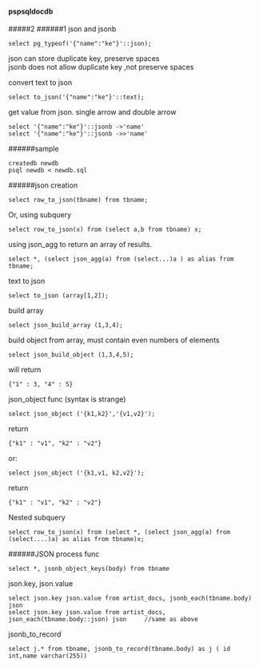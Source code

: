#### pspsqldocdb
#####2
######1 json and jsonb
```
select pg_typeof('{"name":"ke"}'::json);
```
json can store duplicate key, preserve spaces  
jsonb does not allow duplicate key ,not preserve spaces    

convert text to json
```
select to_json('{"name":"ke"}'::text);
```

get value from json. single arrow and double arrow
```
select '{"name":"ke"}'::jsonb ->'name'
select '{"name":"ke"}'::jsonb ->>'name'
```


######sample
```
createdb newdb
psql newdb < newdb.sql
```

######json creation
```
select row_to_json(tbname) from tbname;
```

Or, using subquery
```
select row_to_json(x) from (select a,b from tbname) x;
```

using json_agg to return an array of results.
```
select *, (select json_agg(a) from (select...)a ) as alias from tbname;
```


text to json
```
select to_json (array[1,2]);
```

build array
```
select json_build_array (1,3,4);
```

build object from array, must contain even numbers of elements
```
select json_build_object (1,3,4,5); 
```
will return
```
{"1" : 3, "4" : 5}
```

json_object func (syntax is strange)
```
select json_object ('{k1,k2}','{v1,v2}');
```
return
```
{"k1" : "v1", "k2" : "v2"}
```

or:
```
select json_object ('{k1,v1, k2,v2}');
```
return
```
{"k1" : "v1", "k2" : "v2"}
```


Nested subquery
```
select row_to_json(x) from (select *, (select json_agg(a) from (select....)a) as alias from tbname)x;
```
######JSON process func
```
select *, jsonb_object_keys(body) from tbname
```
json.key, json.value
```
select json.key json.value from artist_docs, jsonb_each(tbname.body) json
select json.key json.value from artist_docs, json_each(tbname.body::json) json     //same as above
```

jsonb_to_record
```
select j.* from tbname, jsonb_to_record(tbname.body) as j ( id int,name varchar(255))
```
